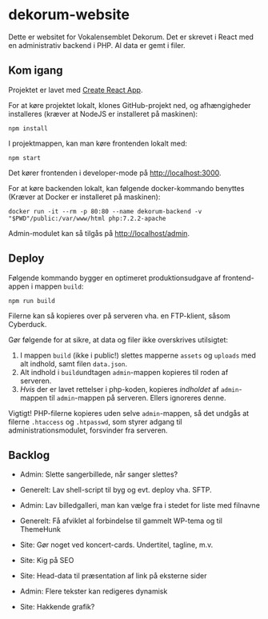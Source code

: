 # dekorum-website

Dette er websitet for Vokalensemblet Dekorum. Det er skrevet i React med en administrativ backend i PHP. Al data er gemt i filer.

## Kom igang

Projektet er lavet med [Create React App](https://github.com/facebook/create-react-app).

For at køre projektet lokalt, klones GitHub-projekt ned, og afhængigheder installeres (kræver at NodeJS er installeret på maskinen):

```shell
npm install
```

I projektmappen, kan man køre frontenden lokalt med:

```shell
npm start
```

Det kører frontenden i developer-mode på [http://localhost:3000](http://localhost:3000).

For at køre backenden lokalt, kan følgende docker-kommando benyttes (Kræver at Docker er installeret på maskinen):

```shell
docker run -it --rm -p 80:80 --name dekorum-backend -v "$PWD"/public:/var/www/html php:7.2.2-apache
```

Admin-modulet kan så tilgås på [http://localhost/admin](http://localhost/admin).

## Deploy

Følgende kommando bygger en optimeret produktionsudgave af frontend-appen i mappen `build`:

```shell
npm run build
``````

Filerne kan så kopieres over på serveren vha. en FTP-klient, såsom Cyberduck.

Gør følgende for at sikre, at data og filer ikke overskrives utilsigtet:

1) I mappen `build` (ikke i public!) slettes mapperne `assets` og  `uploads` med alt indhold, samt filen `data.json`.
2) Alt indhold i `build`undtagen `admin`-mappen kopieres til roden af serveren.
3) *Hvis* der er lavet rettelser i php-koden, kopieres *indholdet* af `admin`-mappen til `admin`-mappen på serveren. Ellers ignoreres denne.

Vigtigt! PHP-filerne kopieres uden selve `admin`-mappen, så det undgås at filerne `.htaccess` og `.htpasswd`, som styrer adgang til administrationsmodulet, forsvinder fra serveren.

## Backlog

- Admin: Slette sangerbillede, når sanger slettes?

- Generelt: Lav shell-script til byg og evt. deploy vha. SFTP.

- Admin: Lav billedgalleri, man kan vælge fra i stedet for liste med filnavne

- Generelt: Få afviklet al forbindelse til gammelt WP-tema og til ThemeHunk

- Site: Gør noget ved koncert-cards. Undertitel, tagline, m.v.

- Site: Kig på SEO

- Site: Head-data til præsentation af link på eksterne sider

- Admin: Flere tekster kan redigeres dynamisk

- Site: Hakkende grafik?
